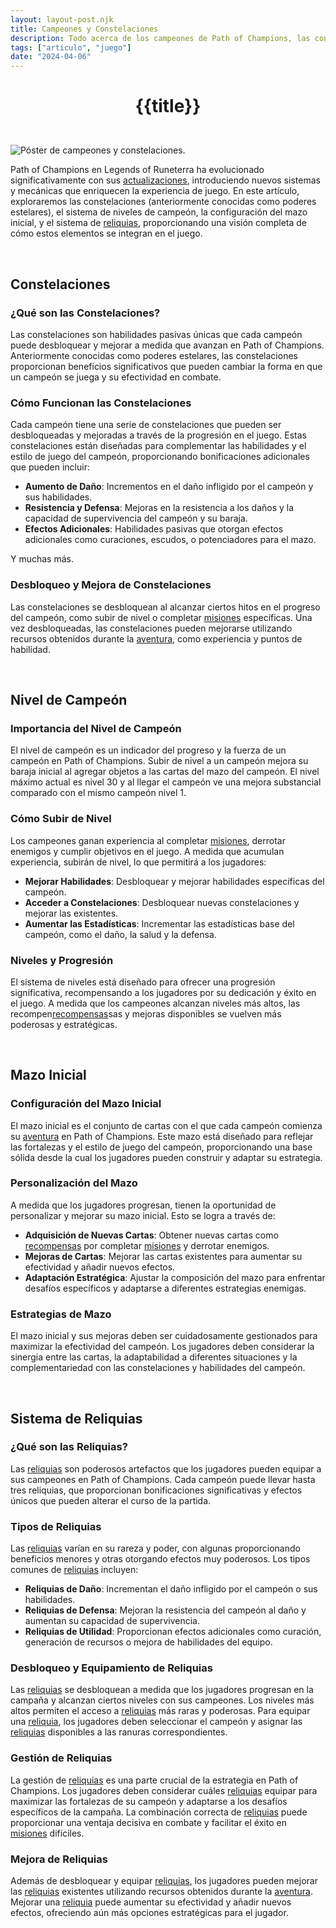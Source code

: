 ```yaml
---
layout: layout-post.njk
title: Campeones y Constelaciones
description: Todo acerca de los campeones de Path of Champions, las constelaciones y la progresión de niveles de campeones.
tags: ["articulo", "juego"]
date: "2024-04-06"
---
```

# <p style="text-align: center;">**{{title}}**</p>

</br>
<div class="clearfix">
  <img src="/img/champions-1.jpg" class="col-md-6 float-md-end mb-3 ms-md-3" alt="Póster de campeones y constelaciones.">
  
Path of Champions en Legends of Runeterra ha evolucionado significativamente con sus <a href="/articulo-actualizaciones">actualizaciones</a>, introduciendo nuevos sistemas y mecánicas que enriquecen la experiencia de juego. En este artículo, exploraremos las constelaciones (anteriormente conocidas como poderes estelares), el sistema de niveles de campeón, la configuración del mazo inicial, y el sistema de <a href="/articulo-reliquias">reliquias</a>, proporcionando una visión completa de cómo estos elementos se integran en el juego.

<br>

## Constelaciones

### ¿Qué son las Constelaciones?

Las constelaciones son habilidades pasivas únicas que cada campeón puede desbloquear y mejorar a medida que avanzan en Path of Champions. Anteriormente conocidas como poderes estelares, las constelaciones proporcionan beneficios significativos que pueden cambiar la forma en que un campeón se juega y su efectividad en combate.

### Cómo Funcionan las Constelaciones

Cada campeón tiene una serie de constelaciones que pueden ser desbloqueadas y mejoradas a través de la progresión en el juego. Estas constelaciones están diseñadas para complementar las habilidades y el estilo de juego del campeón, proporcionando bonificaciones adicionales que pueden incluir:

- **Aumento de Daño**: Incrementos en el daño infligido por el campeón y sus habilidades.
- **Resistencia y Defensa**: Mejoras en la resistencia a los daños y la capacidad de supervivencia del campeón y su baraja.
- **Efectos Adicionales**: Habilidades pasivas que otorgan efectos adicionales como curaciones, escudos, o potenciadores para el mazo.

Y muchas más.

### Desbloqueo y Mejora de Constelaciones

Las constelaciones se desbloquean al alcanzar ciertos hitos en el progreso del campeón, como subir de nivel o completar <a href="/articulo-misiones">misiones</a> específicas. Una vez desbloqueadas, las constelaciones pueden mejorarse utilizando recursos obtenidos durante la <a href="/articulo-aventuras">aventura</a>, como experiencia y puntos de habilidad.


<br>

## Nivel de Campeón

### Importancia del Nivel de Campeón

El nivel de campeón es un indicador del progreso y la fuerza de un campeón en Path of Champions. Subir de nivel a un campeón  mejora su baraja inicial al agregar objetos a las cartas del mazo del campeón. El nivel máximo actual es nivel 30 y al llegar el campeón ve una mejora substancial comparado con el mismo campeón nivel 1.

### Cómo Subir de Nivel

Los campeones ganan experiencia al completar <a href="/articulo-misiones">misiones</a>, derrotar enemigos y cumplir objetivos en el juego. A medida que acumulan experiencia, subirán de nivel, lo que permitirá a los jugadores:

- **Mejorar Habilidades**: Desbloquear y mejorar habilidades específicas del campeón.
- **Acceder a Constelaciones**: Desbloquear nuevas constelaciones y mejorar las existentes.
- **Aumentar las Estadísticas**: Incrementar las estadísticas base del campeón, como el daño, la salud y la defensa.

### Niveles y Progresión

El sistema de niveles está diseñado para ofrecer una progresión significativa, recompensando a los jugadores por su dedicación y éxito en el juego. A medida que los campeones alcanzan niveles más altos, las recompen<a href="/articulo-recompensas">recompensas</a>sas y mejoras disponibles se vuelven más poderosas y estratégicas.


<br>

## Mazo Inicial

### Configuración del Mazo Inicial

El mazo inicial es el conjunto de cartas con el que cada campeón comienza su <a href="/articulo-aventuras">aventura</a> en Path of Champions. Este mazo está diseñado para reflejar las fortalezas y el estilo de juego del campeón, proporcionando una base sólida desde la cual los jugadores pueden construir y adaptar su estrategia.

### Personalización del Mazo

A medida que los jugadores progresan, tienen la oportunidad de personalizar y mejorar su mazo inicial. Esto se logra a través de:

- **Adquisición de Nuevas Cartas**: Obtener nuevas cartas como <a href="/articulo-recompensas">recompensas</a> por completar <a href="/articulo-misiones">misiones</a> y derrotar enemigos.
- **Mejoras de Cartas**: Mejorar las cartas existentes para aumentar su efectividad y añadir nuevos efectos.
- **Adaptación Estratégica**: Ajustar la composición del mazo para enfrentar desafíos específicos y adaptarse a diferentes estrategias enemigas.

### Estrategias de Mazo

El mazo inicial y sus mejoras deben ser cuidadosamente gestionados para maximizar la efectividad del campeón. Los jugadores deben considerar la sinergia entre las cartas, la adaptabilidad a diferentes situaciones y la complementariedad con las constelaciones y habilidades del campeón.

<br>

## Sistema de Reliquias

### ¿Qué son las Reliquias?

Las <a href="/articulo-reliquias">reliquias</a> son poderosos artefactos que los jugadores pueden equipar a sus campeones en Path of Champions. Cada campeón puede llevar hasta tres reliquias, que proporcionan bonificaciones significativas y efectos únicos que pueden alterar el curso de la partida.

### Tipos de Reliquias

Las <a href="/articulo-reliquias">reliquias</a> varían en su rareza y poder, con algunas proporcionando beneficios menores y otras otorgando efectos muy poderosos. Los tipos comunes de <a href="/articulo-reliquias">reliquias</a> incluyen:

- **Reliquias de Daño**: Incrementan el daño infligido por el campeón o sus habilidades.
- **Reliquias de Defensa**: Mejoran la resistencia del campeón al daño y aumentan su capacidad de supervivencia.
- **Reliquias de Utilidad**: Proporcionan efectos adicionales como curación, generación de recursos o mejora de habilidades del equipo.

### Desbloqueo y Equipamiento de Reliquias

Las <a href="/articulo-reliquias">reliquias</a> se desbloquean a medida que los jugadores progresan en la campaña y alcanzan ciertos niveles con sus campeones. Los niveles más altos permiten el acceso a <a href="/articulo-reliquias">reliquias</a> más raras y poderosas. Para equipar una <a href="/articulo-reliquias">reliquia</a>, los jugadores deben seleccionar el campeón y asignar las <a href="/articulo-reliquias">reliquias</a> disponibles a las ranuras correspondientes.

### Gestión de Reliquias

La gestión de <a href="/articulo-reliquias">reliquias</a> es una parte crucial de la estrategia en Path of Champions. Los jugadores deben considerar cuáles <a href="/articulo-reliquias">reliquias</a> equipar para maximizar las fortalezas de su campeón y adaptarse a los desafíos específicos de la campaña. La combinación correcta de <a href="/articulo-reliquias">reliquias</a> puede proporcionar una ventaja decisiva en combate y facilitar el éxito en <a href="/articulo-misiones">misiones</a> difíciles.

### Mejora de Reliquias

Además de desbloquear y equipar <a href="/articulo-reliquias">reliquias</a>, los jugadores pueden mejorar las <a href="/articulo-reliquias">reliquias</a> existentes utilizando recursos obtenidos durante la <a href="/articulo-aventuras">aventura</a>. Mejorar una <a href="/articulo-reliquias">reliquia</a> puede aumentar su efectividad y añadir nuevos efectos, ofreciendo aún más opciones estratégicas para el jugador.

</div>